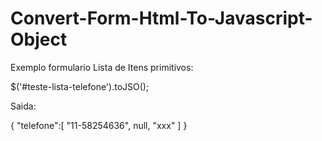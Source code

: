 # Convert-Form-Html-To-Javascript-Object

Exemplo formulario Lista de Itens primitivos:



$('#teste-lista-telefone').toJSO();

Saida:

{
  "telefone":[
              "11-58254636",
              null,
              "xxx"
             ]
}
